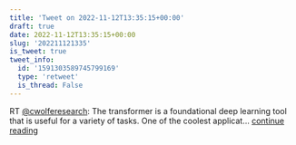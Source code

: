 ```yaml
---
title: 'Tweet on 2022-11-12T13:35:15+00:00'
draft: true
date: 2022-11-12T13:35:15+00:00
slug: '202211121335'
is_tweet: true
tweet_info:
  id: '1591303589745799169'
  type: 'retweet'
  is_thread: False
---
```




RT [@cwolferesearch](https://x.com/cwolferesearch): The transformer is a foundational deep learning tool that is useful for a variety of tasks. One of the coolest applicat… [continue reading](https://x.com/sytelus/status/1591303589745799169)
